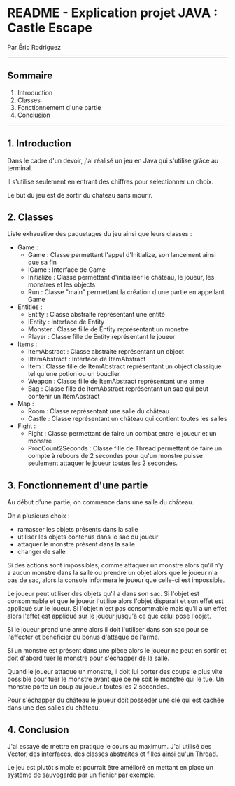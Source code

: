 # README - Explication projet JAVA : Castle Escape

Par Éric Rodriguez

***

## Sommaire

1. Introduction
2. Classes
3. Fonctionnement d'une partie
4. Conclusion

***

## 1. Introduction

Dans le cadre d'un devoir, j'ai réalisé un jeu en Java qui s'utilise grâce au terminal.

Il s'utilise seulement en entrant des chiffres pour sélectionner un choix.

Le but du jeu est de sortir du chateau sans mourir.

## 2. Classes

Liste exhaustive des paquetages du jeu ainsi que leurs classes :

* Game :
  * Game : Classe permettant l'appel d'Initialize, son lancement ainsi que sa fin
  * IGame : Interface de Game
  * Initialize : Classe permettant d'initialiser le château, le joueur, les monstres et les objects
  * Run : Classe "main" permettant la création d'une partie en appellant Game
* Entities :
  * Entity : Classe abstraite représentant une entité
  * IEntity : Interface de Entity
  * Monster : Classe fille de Entity représentant un monstre
  * Player : Classe fille de Entity représentant le joueur
* Items :
  * ItemAbstract : Classe abstraite représentant un object
  * IItemAbstract : Interface de ItemAbstract
  * Item : Classe fille de ItemAbstract représentant un object classique tel qu'une potion ou un bouclier
  * Weapon : Classe fille de ItemAbstract représentant une arme
  * Bag : Classe fille de ItemAbstract représentant un sac qui peut contenir un ItemAbstract
* Map :
  * Room : Classe représentant une salle du château
  * Castle : Classe représentant un château qui contient toutes les salles
* Fight :
  * Fight : Classe permettant de faire un combat entre le joueur et un monstre
  * ProcCount2Seconds : Classe fille de Thread permettant de faire un compte à rebours de 2 secondes pour qu'un monstre puisse seulement attaquer le joueur toutes les 2 secondes.

## 3. Fonctionnement d'une partie

Au début d'une partie, on commence dans une salle du château. 

On a plusieurs choix :

* ramasser les objets présents dans la salle
* utiliser les objets contenus dans le sac du joueur
* attaquer le monstre présent dans la salle
* changer de salle

Si des actions sont impossibles, comme attaquer un monstre alors qu'il n'y a aucun monstre dans la salle ou prendre un objet alors que le joueur n'a pas de sac, alors la console informera le joueur que celle-ci est impossible.

Le joueur peut utiliser des objets qu'il a dans son sac. Si l'objet est consommable et que le joueur l'utilise alors l'objet disparait et son effet est appliqué sur le joueur. Si l'objet n'est pas consommable mais qu'il a un effet alors l'effet est appliqué sur le joueur jusqu'à ce que celui pose l'objet.

Si le joueur prend une arme alors il doit l'utiliser dans son sac pour se l'affecter et bénéficier du bonus d'attaque de l'arme.

Si un monstre est présent dans une pièce alors le joueur ne peut en sortir et doit d'abord tuer le monstre pour s'échapper de la salle.

Quand le joueur attaque un monstre, il doit lui porter des coups le plus vite possible pour tuer le monstre avant que ce ne soit le monstre qui le tue. Un monstre porte un coup au joueur toutes les 2 secondes.

Pour s'échapper du château le joueur doit possèder une clé qui est cachée dans une des salles du château.

## 4. Conclusion

J'ai essayé de mettre en pratique le cours au maximum. J'ai utilisé des Vector, des interfaces, des classes abstraites et filles ainsi qu'un Thread.

Le jeu est plutôt simple et pourrait être amélioré en mettant en place un système de sauvegarde par un fichier par exemple.



